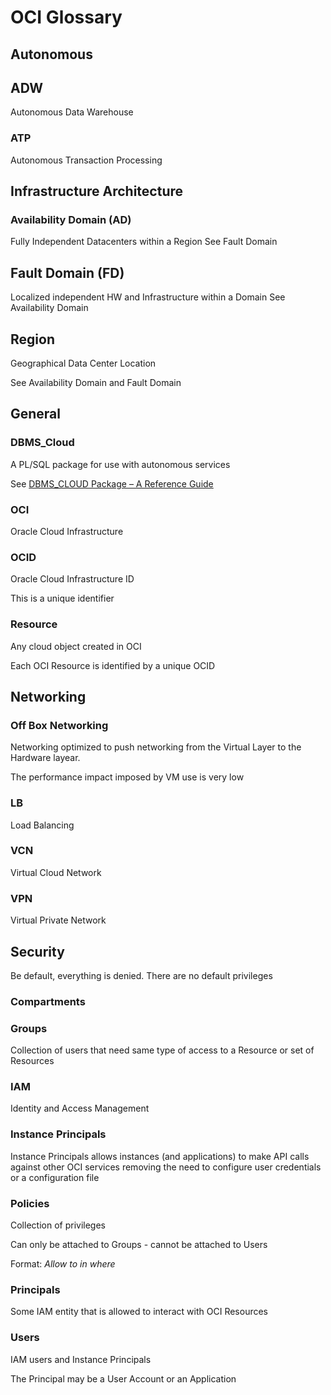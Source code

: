 
# OCI Glossary

## Autonomous

## ADW

Autonomous Data Warehouse

### ATP

Autonomous Transaction Processing

## Infrastructure Architecture

### Availability Domain (AD)

Fully Independent Datacenters within a Region 
See Fault Domain

## Fault Domain (FD)

Localized independent HW and Infrastructure within a Domain
See Availability Domain

## Region

Geographical Data Center Location

See Availability Domain and Fault Domain

## General

### DBMS_Cloud

A PL/SQL package for use with autonomous services

See [DBMS_CLOUD Package – A Reference Guide](https://antognini.ch/2018/07/dbms_cloud-package-a-reference-guide/)

### OCI

Oracle Cloud Infrastructure

### OCID

Oracle Cloud Infrastructure ID

This is a unique identifier

### Resource

Any cloud object created in OCI

Each OCI Resource is identified by a unique OCID

## Networking

### Off Box Networking

Networking optimized to push networking from the Virtual Layer to the Hardware layear.

The performance impact imposed by VM use is very low

### LB

Load Balancing

### VCN

Virtual Cloud Network

### VPN

Virtual Private Network

## Security

Be default, everything is denied.  There are no default privileges

### Compartments

### Groups

Collection of users that need same type of access to a Resource or set of Resources

### IAM

Identity and Access Management

### Instance Principals

Instance Principals allows instances (and applications) to make API calls against other OCI services removing the need to configure user credentials or a configuration file

### Policies

Collection of privileges

Can only be attached to Groups - cannot be attached to Users

Format: _Allow <subject> to <verb> <resource-type> in <location> where <conditions>_

### Principals

Some IAM entity that is allowed to interact with OCI Resources

### Users

IAM users and Instance Principals

The Principal may be a User Account or an Application


